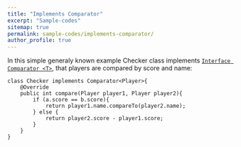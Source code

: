 ```yaml
---
title: "Implements Comparator"
excerpt: "Sample-codes"
sitemap: true
permalink: sample-codes/implements-comparator/
author_profile: true
---
```


In this simple generaly known example Checker class implements [`Interface Comparator <T>`](https://docs.oracle.com/javase/8/docs/api/java/util/Comparator.html), that players are compared by score and name: 
	
~~~~
class Checker implements Comparator<Player>{
    @Override
    public int compare(Player player1, Player player2){
        if (a.score == b.score){
            return player1.name.compareTo(player2.name);
        } else {
            return player2.score - player1.score;
        }
    }
}
~~~~
